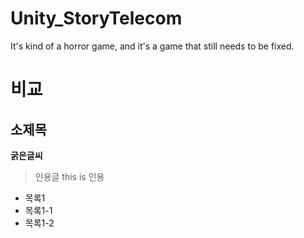 # Unity_StoryTelecom
 It's kind of a horror game, and it's a game that still needs to be fixed.

# 비교
## 소제목
**굵은글씨**
> 인용글 
>this is 인용

+ 목록1
+ 목록1-1
+ 목록1-2

